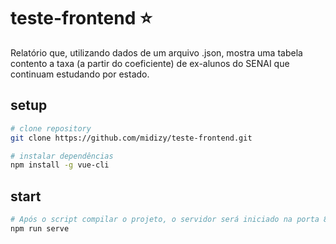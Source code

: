 # teste-frontend ⭐️

Relatório que, utilizando dados de um arquivo .json, mostra uma tabela contento a taxa (a partir do coeficiente) de ex-alunos do SENAI que continuam estudando por estado.


## setup

``` bash
# clone repository
git clone https://github.com/midizy/teste-frontend.git

# instalar dependências
npm install -g vue-cli
``` 

## start

``` bash
# Após o script compilar o projeto, o servidor será iniciado na porta 8080
npm run serve
``` 

